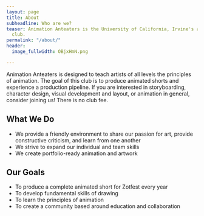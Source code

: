 ```yaml
---
layout: page
title: About
subheadline: Who are we?
teaser: Animation Anteaters is the University of California, Irvine's animation production
  club.
permalink: "/about/"
header:
  image_fullwidth: OBjxHmN.png

---
```

Animation Anteaters is designed to teach artists of all levels the principles of animation. The goal of this club is to produce animated shorts and experience a production pipeline. If you are interested in storyboarding, character design, visual development and layout, or animation in general, consider joining us! There is no club fee.

## What We Do

* We provide a friendly environment to share our passion for art,
  provide constructive criticism, and learn from one another
* We strive to expand our individual and team skills
* We create portfolio-ready animation and artwork

## Our Goals

* To produce a complete animated short for Zotfest every year
* To develop fundamental skills of drawing
* To learn the principles of animation
* To create a community based around education and collaboration